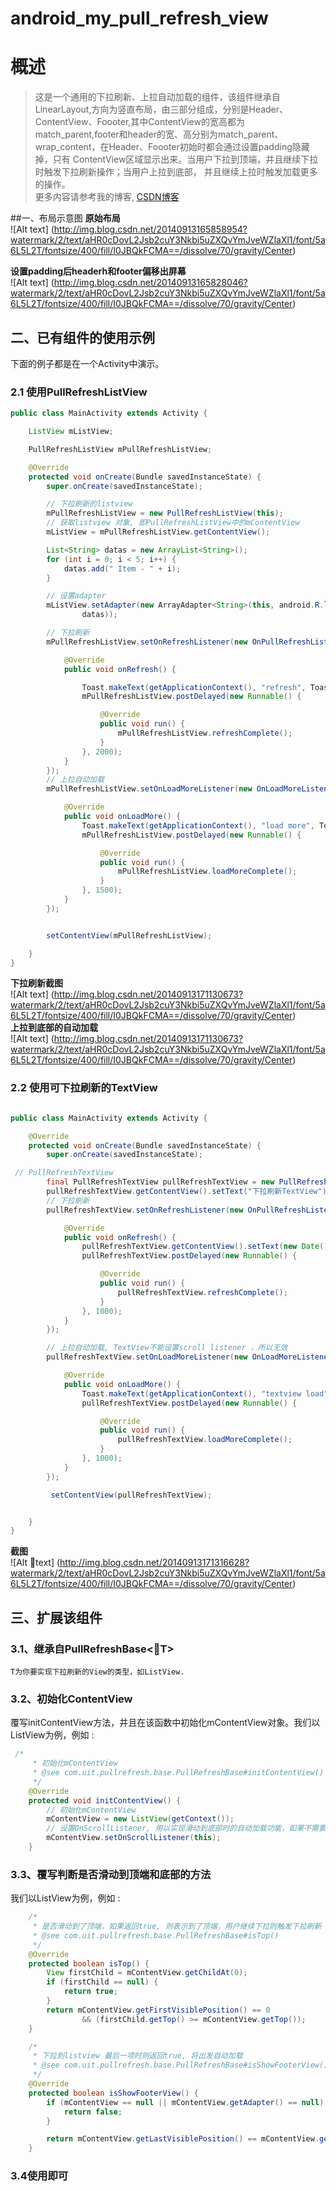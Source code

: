android_my_pull_refresh_view
============================
# 概述
> 这是一个通用的下拉刷新、上拉自动加载的组件，该组件继承自LinearLayout,方向为竖直布局，由三部分组成，分别是Header、ContentView、Foooter,其中ContentView的宽高都为match_parent,footer和header的宽、高分别为match_parent、wrap_content，在Header、Foooter初始时都会通过设置padding隐藏掉，只有
ContentView区域显示出来。当用户下拉到顶端，并且继续下拉时触发下拉刷新操作；当用户上拉到底部，
>  并且继续上拉时触发加载更多的操作。     
	更多内容请参考我的博客, <a href="http://blog.csdn.net/bboyfeiyu/article/details/39718861" target="_blank">CSDN博客</a>
   
##一、布局示意图
**原始布局**     
![Alt text] (http://img.blog.csdn.net/20140913165858954?watermark/2/text/aHR0cDovL2Jsb2cuY3Nkbi5uZXQvYmJveWZlaXl1/font/5a6L5L2T/fontsize/400/fill/I0JBQkFCMA==/dissolve/70/gravity/Center)      

**设置padding后headerh和footer偏移出屏幕**      
![Alt text] (http://img.blog.csdn.net/20140913165828046?watermark/2/text/aHR0cDovL2Jsb2cuY3Nkbi5uZXQvYmJveWZlaXl1/font/5a6L5L2T/fontsize/400/fill/I0JBQkFCMA==/dissolve/70/gravity/Center)     


## 二、已有组件的使用示例
   下面的例子都是在一个Activity中演示。    
### 2.1 使用PullRefreshListView
```java
public class MainActivity extends Activity {

    ListView mListView;

    PullRefreshListView mPullRefreshListView;

    @Override
    protected void onCreate(Bundle savedInstanceState) {
        super.onCreate(savedInstanceState);

        // 下拉刷新的listview
        mPullRefreshListView = new PullRefreshListView(this);
        // 获取listview 对象, 即PullRefreshListView中的mContentView
        mListView = mPullRefreshListView.getContentView();

        List<String> datas = new ArrayList<String>();
        for (int i = 0; i < 5; i++) {
            datas.add(" Item - " + i);
        }

        // 设置adapter
        mListView.setAdapter(new ArrayAdapter<String>(this, android.R.layout.simple_list_item_1,
                datas));

        // 下拉刷新
        mPullRefreshListView.setOnRefreshListener(new OnPullRefreshListener() {

            @Override
            public void onRefresh() {

                Toast.makeText(getApplicationContext(), "refresh", Toast.LENGTH_SHORT).show();
                mPullRefreshListView.postDelayed(new Runnable() {

                    @Override
                    public void run() {
                        mPullRefreshListView.refreshComplete();
                    }
                }, 2000);
            }
        });
        // 上拉自动加载
        mPullRefreshListView.setOnLoadMoreListener(new OnLoadMoreListener() {

            @Override
            public void onLoadMore() {
                Toast.makeText(getApplicationContext(), "load more", Toast.LENGTH_SHORT).show();
                mPullRefreshListView.postDelayed(new Runnable() {

                    @Override
                    public void run() {
                        mPullRefreshListView.loadMoreComplete();
                    }
                }, 1500);
            }
        });


        setContentView(mPullRefreshListView);

    }
}
```       
  **下拉刷新截图**       
  ![Alt text] (http://img.blog.csdn.net/20140913171130673?watermark/2/text/aHR0cDovL2Jsb2cuY3Nkbi5uZXQvYmJveWZlaXl1/font/5a6L5L2T/fontsize/400/fill/I0JBQkFCMA==/dissolve/70/gravity/Center)      
  **上拉到底部的自动加载**     
  ![Alt text] (http://img.blog.csdn.net/20140913171130673?watermark/2/text/aHR0cDovL2Jsb2cuY3Nkbi5uZXQvYmJveWZlaXl1/font/5a6L5L2T/fontsize/400/fill/I0JBQkFCMA==/dissolve/70/gravity/Center)       

### 2.2 使用可下拉刷新的TextView
```java

public class MainActivity extends Activity {

    @Override
    protected void onCreate(Bundle savedInstanceState) {
        super.onCreate(savedInstanceState);

 // PullRefreshTextView
        final PullRefreshTextView pullRefreshTextView = new PullRefreshTextView(this);
        pullRefreshTextView.getContentView().setText("下拉刷新TextView");
        // 下拉刷新
        pullRefreshTextView.setOnRefreshListener(new OnPullRefreshListener() {

            @Override
            public void onRefresh() {
                pullRefreshTextView.getContentView().setText(new Date().toGMTString());
                pullRefreshTextView.postDelayed(new Runnable() {

                    @Override
                    public void run() {
                        pullRefreshTextView.refreshComplete();
                    }
                }, 1000);
            }
        });

        // 上拉自动加载, TextView不能设置scroll listener ，所以无效
        pullRefreshTextView.setOnLoadMoreListener(new OnLoadMoreListener() {

            @Override
            public void onLoadMore() {
                Toast.makeText(getApplicationContext(), "textview load", Toast.LENGTH_SHORT).show();
                pullRefreshTextView.postDelayed(new Runnable() {

                    @Override
                    public void run() {
                        pullRefreshTextView.loadMoreComplete();
                    }
                }, 1000);
            }
        });

         setContentView(pullRefreshTextView);


    }
}
```    
**截图**     
![Alt text] (http://img.blog.csdn.net/20140913171316628?watermark/2/text/aHR0cDovL2Jsb2cuY3Nkbi5uZXQvYmJveWZlaXl1/font/5a6L5L2T/fontsize/400/fill/I0JBQkFCMA==/dissolve/70/gravity/Center)
        
## 三、扩展该组件
### 3.1、继承自PullRefreshBase<T>
	T为你要实现下拉刷新的View的类型，如ListView.       
	
### 3.2、初始化ContentView
  覆写initContentView方法，并且在该函数中初始化mContentView对象。我们以ListView为例，例如 :       
```java
 /*
     * 初始化mContentView
     * @see com.uit.pullrefresh.base.PullRefreshBase#initContentView()
     */
    @Override
    protected void initContentView() {
        // 初始化mContentView
        mContentView = new ListView(getContext());
        // 设置OnScrollListener, 用以实现滑动到底部时的自动加载功能，如果不需要该功能可以不设置.
        mContentView.setOnScrollListener(this);
    }
 ```      
     
### 3.3、覆写判断是否滑动到顶端和底部的方法
   我们以ListView为例，例如 :    
```java
    /*
     * 是否滑动到了顶端，如果返回true, 则表示到了顶端，用户继续下拉则触发下拉刷新
     * @see com.uit.pullrefresh.base.PullRefreshBase#isTop()
     */
    @Override
    protected boolean isTop() {
        View firstChild = mContentView.getChildAt(0);
        if (firstChild == null) {
            return true;
        }
        return mContentView.getFirstVisiblePosition() == 0
                && (firstChild.getTop() >= mContentView.getTop());
    }

    /*
     * 下拉到listview 最后一项时则返回true, 将出发自动加载
     * @see com.uit.pullrefresh.base.PullRefreshBase#isShowFooterView()
     */
    @Override
    protected boolean isShowFooterView() {
        if (mContentView == null || mContentView.getAdapter() == null) {
            return false;
        }

        return mContentView.getLastVisiblePosition() == mContentView.getAdapter().getCount() - 1;
    } 
```    
### 3.4使用即可

    
